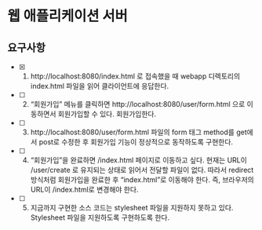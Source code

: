 # 웹 애플리케이션 서버
## 요구사항
- [x] 1. http://localhost:8080/index.html 로 접속했을 때 webapp 디렉토리의 index.html 파일을 읽어 클라이언트에 응답한다.
- [ ] 2. “회원가입” 메뉴를 클릭하면 http://localhost:8080/user/form.html 으로 이동하면서 회원가입할 수 있다. 회원가입한다.
- [ ] 3. http://localhost:8080/user/form.html 파일의 form 태그 method를 get에서 post로 수정한 후 회원가입 기능이 정상적으로 동작하도록 구현한다.
- [ ] 4. “회원가입”을 완료하면 /index.html 페이지로 이동하고 싶다. 현재는 URL이 /user/create 로 유지되는 상태로 읽어서 전달할 파일이 없다. 따라서 redirect 방식처럼 회원가입을 완료한 후 “index.html”로 이동해야 한다. 즉, 브라우저의 URL이 /index.html로 변경해야 한다.
- [ ] 5. 지금까지 구현한 소스 코드는 stylesheet 파일을 지원하지 못하고 있다. Stylesheet 파일을 지원하도록 구현하도록 한다.